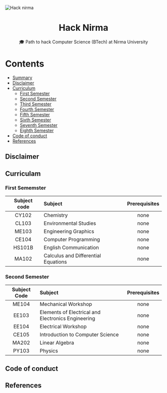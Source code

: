 ![Hack nirma](https://user-images.githubusercontent.com/26832180/44600417-db6dce00-a7f6-11e8-9f7b-1ac4e17df0c3.jpg)

<h1 align="center">Hack Nirma</h1>
<p align="center">
  🎓 Path to hack Computer Science (BTech) at Nirma University
</p>

# Contents

- [Summary](#summary)
- [Disclaimer](#disclaimer)
- [Curriculum](#curriculum)
  - [First Semester](#first-semester)
  - [Second Semester](#secondsem)
  - [Third Semester](#thirdsem)
  - [Fourth Semester](#fourthsem)
  - [Fifth Semester](#fifthsem)
  - [Sixth Semester](#sixthsem)
  - [Seventh Semester](#seventhsem)
  - [Eighth Semester](#eighthsem)
- [Code of conduct](#code-of-conduct)
- [References](#references)

## Disclaimer

## Curriculam

### First Sememster

Subject code | Subject | Prerequisites 
:---: | :--- | :---:
CY102 | Chemistry | none
CL103 | Environmental Studies | none
ME103 | Engineering Graphics | none
CE104 | Computer Programming | none
HS101B | English Communication | none
MA102 | Calculus and Differential Equations | none

### Second Semester

| Subject Code |                       Subject                      | Prerequisites |
|:------------:|:---------------------------------------------------|:-------------:|
|     ME104    | Mechanical Workshop                                |      none     |
|     EE103    | Elements of Electrical and Electronics Engineering |      none     |
|     EE104    | Electrical Workshop                                |      none     |
|     CE105    | Introduction to Computer Science                   |      none     |
|     MA202    | Linear Algebra                                     |      none     |
|     PY103    | Physics                                            |      none     |

## Code of conduct

## References
